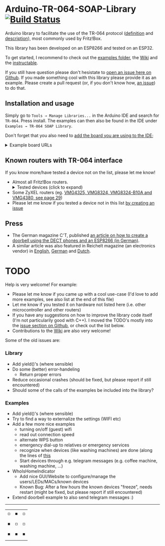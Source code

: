 # Arduino-TR-064-SOAP-Library [![Build Status](https://travis-ci.com/Aypac/Arduino-TR-064-SOAP-Library.svg?branch=master)](https://travis-ci.com/Aypac/Arduino-TR-064-SOAP-Library)
Arduino library to facilitate the use of the TR-064 protocol ([definition](https://www.broadband-forum.org/technical/download/TR-064.pdf) and [description](https://avm.de/fileadmin/user_upload/Global/Service/Schnittstellen/AVM_TR-064_first_steps.pdf)), most commonly used by Fritz!Box.

This library has been developed on an ESP8266 and tested on an ESP32.

To get started, I recommend to check out the [examples folder](https://github.com/Aypac/Arduino-TR-064-SOAP-Library/tree/master/examples), the [Wiki](https://github.com/Aypac/Arduino-TR-064-SOAP-Library/wiki) and the [instructable](http://www.instructables.com/id/Who-Is-Home-Indicator-aka-Weasley-Clock-Based-on-T/).

If you still have question please don't hesistate to [open an issue here on Github](https://github.com/Aypac/Arduino-TR-064-SOAP-Library/issues/new). If you made something cool with this library please provide it as an example. Please create a pull request (or, if you don't know how, [an issue](https://github.com/Aypac/Arduino-TR-064-SOAP-Library/issues/new)) to do that.

## Installation and usage
Simply go to `Tools → Manage Libraries...` in the Arduino IDE and search for `TR-064`. Press install. The examples can then also be found in the IDE under `Examples → TR-064 SOAP Library`.

Don't forget that you also need to [add the board you are using to the IDE](https://learn.adafruit.com/add-boards-arduino-v164/setup); 
<details><summary>Example board URLs</summary>
	Please note, that these might not be the best options and can change at any time. If in doubt, do your own research :)
	<ul>
		<li>ESP8266 https://arduino.esp8266.com/stable/package_esp8266com_index.json</li>
		<li>ESP32   https://dl.espressif.com/dl/package_esp32_index.json</li>
	</ul>
</details>


## Known routers with TR-064 interface
If you know more/have tested a device not on the list, please let me know!

<ul>
	<li> Almost all Fritz!Box routers.
		<details><summary>Tested devices (click to expand)</summary>
			<ul>
				<li> Fritz!Box FON WLAN 7360</li>
				<li> Fritz!Box 7490 (tested by Dirk Kaben)</li>
				<li> Fritz!Box 7580</li>
				<li> Fritz!Box 7590</li>
				<li> Fritz!Box 5490 (<a href='https://github.com/Aypac/Arduino-TR-064-SOAP-Library/issues/21'>not finally confirmed</a>, tested by <a href='https://github.com/Paul760'>Paul760</a>)</li>
				<li> FRITZ!DECT 200 (tested by Oliver-André Urban)</li>
				<li> FRITZ!DECT 210 (test by Thorsten Godau)</li>
			</ul>
		</details>
	</li>
	<li> Some ZyXEL routers (eg. <a href="ftp://ftp.zyxel.nl/VMG4325-B10A/user_guide/VMG4325-B10A_.pdf">VMG4325, VMG8324, VMG8324-B10A and VMG4380, see page 29</a>)</li>
	<li> Please let me know if you tested a device not in this list <a href='https://github.com/Aypac/Arduino-TR-064-SOAP-Library/issues/new'>by creating an issue</a></li>
</ul>

## Press
 
 - The German magazine C'T, published [an article on how to create a doorbell using the DECT phones and an ESP8266 (in German)](https://www.heise.de/select/ct/2018/17/1534215254552977).
 - A similar article was also featured in Reichelt magazine (an electronics vendor) in [English](https://www.reichelt.com/magazin/en/build-smart-doorbell-arduino), [German](https://www.reichelt.de/magazin/how-to/smarte-tuerklingel) and [Dutch](https://www.reichelt.com/magazin/nl/zelf-een-slimme-deurbel-maken).
 

# TODO

Help is very welcome! For example:
 - Please let me know if you came up with a cool use-case (I'd love to add more examples, see also list at the end of this file)
 - Let me know if you tested it on hardware not listed here (i.e. other microcontroller and other routers)
 - If you have any suggestions on how to improve the library code itself (I'm not particularily good with C++). I moved the TODO's mostly into the [issue section on Github](https://github.com/Aypac/Arduino-TR-064-SOAP-Library/issues), or check out the list below.
 - Contributions to the [Wiki](https://github.com/Aypac/Arduino-TR-064-SOAP-Library/wiki) are also very welcome!

Some of the old issues are:

### Library

* Add yield()'s (where sensible)
* Do some (better) error-handeling
  * Return proper errors
* Reduce occasional crashes (should be fixed, but please report if still encountered)
* Should some of the calls of the examples be included into the library?

### Examples

* Add yield()'s (where sensible)
* Try to find a way to externalize the settings (WIFI etc)
* Add a few more nice examples
  * turning on/off (guest) wifi
  * read out connection speed
  * alternate WPS button
  * emergency dial-up to relatives or emergency services
  * recognize when devices (like washing machines) are done (along the lines of [this](https://github.com/dl9sec/ArduinoSIP/tree/master/examples/LaundryNotifier)
  * Start devices through e.g. telegram messages (e.g. coffee machine, washing machine, ...)
* WhoIsHomeIndicator
  * Add nice GUI/Website to configure/manage the users/LEDs/MACs/known devices
  * Known Bug: After a few hours the known devices "freeze", needs restart (might be fixed, but please report if still encountered)
* Extend doorbell example to also send telegram messages :)

<hr />

<p align="justify" style="text-align:justify;">
	<table style="text-align:center;">
		<tr><td>◽</td><td>◾</td><td>◽</td></tr>
		<tr><td>◾</td><td>◽</td><td>◽</td></tr>
		<tr><td>◾</td><td>◾</td><td>◾</td></tr>
	</table>
</p>
